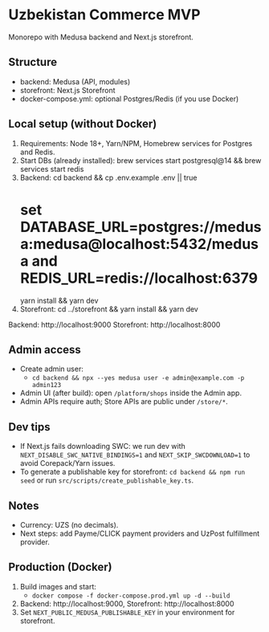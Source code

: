 # Uzbekistan Commerce MVP

Monorepo with Medusa backend and Next.js storefront.

## Structure
- backend: Medusa (API, modules)
- storefront: Next.js Storefront
- docker-compose.yml: optional Postgres/Redis (if you use Docker)

## Local setup (without Docker)
1) Requirements: Node 18+, Yarn/NPM, Homebrew services for Postgres and Redis.
2) Start DBs (already installed):
   brew services start postgresql@14 && brew services start redis
3) Backend:
   cd backend && cp .env.example .env || true
   # set DATABASE_URL=postgres://medusa:medusa@localhost:5432/medusa and REDIS_URL=redis://localhost:6379
   yarn install && yarn dev
4) Storefront:
   cd ../storefront && yarn install && yarn dev

Backend: http://localhost:9000
Storefront: http://localhost:8000

## Admin access
- Create admin user:
  - `cd backend && npx --yes medusa user -e admin@example.com -p admin123`
- Admin UI (after build): open `/platform/shops` inside the Admin app.
- Admin APIs require auth; Store APIs are public under `/store/*`.

## Dev tips
- If Next.js fails downloading SWC: we run dev with `NEXT_DISABLE_SWC_NATIVE_BINDINGS=1` and `NEXT_SKIP_SWCDOWNLOAD=1` to avoid Corepack/Yarn issues.
- To generate a publishable key for storefront: `cd backend && npm run seed` or run `src/scripts/create_publishable_key.ts`.

## Notes
- Currency: UZS (no decimals).
- Next steps: add Payme/CLICK payment providers and UzPost fulfillment provider.

## Production (Docker)
1) Build images and start:
   - `docker compose -f docker-compose.prod.yml up -d --build`
2) Backend: http://localhost:9000, Storefront: http://localhost:8000
3) Set `NEXT_PUBLIC_MEDUSA_PUBLISHABLE_KEY` in your environment for storefront.
